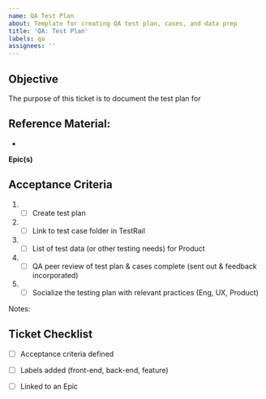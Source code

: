 ```yaml
---
name: QA Test Plan
about: Template for creating QA test plan, cases, and data prep
title: 'QA: Test Plan'
labels: qa
assignees: ''
---
```



## Objective 

The purpose of this ticket is to document the test plan for <!-- List the desired outcome(s) for this ticket -->  


## Reference Material:
<!-- Add any reference materials supporting the Epic (i.e. product canvas, product brief, link to figma wireframes, etc) -->  

- 

**Epic(s)**
<!-- Add link to the feature Epic -->  

## Acceptance Criteria

<!-- Add a checkbox for each item required to fulfill the user story/issue. -->  

1. - [ ]  Create test plan
2. - [ ] Link to test case folder in TestRail
3. - [ ] List of test data (or other testing needs) for Product
4. - [ ] QA peer review of test plan & cases complete (sent out & feedback incorporated)
5. - [ ] Socialize the testing plan with relevant practices (Eng, UX, Product)
    
Notes: 


## Ticket Checklist

- [ ] Acceptance criteria defined
- [ ] Labels added (front-end, back-end, feature)
- [ ] Linked to an Epic

